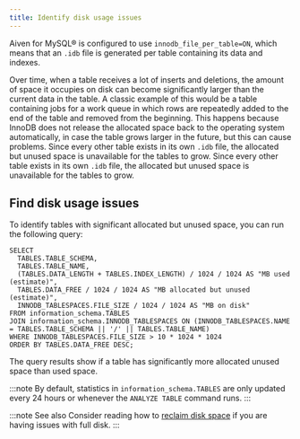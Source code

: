 ```yaml
---
title: Identify disk usage issues
---
```


Aiven for MySQL® is configured to use `innodb_file_per_table=ON`, which
means that an `.idb` file is generated per table containing its data and
indexes.

Over time, when a table receives a lot of inserts and deletions, the
amount of space it occupies on disk can become significantly larger than
the current data in the table. A classic example of this would be a
table containing jobs for a work queue in which rows are repeatedly
added to the end of the table and removed from the beginning. This
happens because InnoDB does not release the allocated space back to the
operating system automatically, in case the table grows larger in the
future, but this can cause problems. Since every other table exists in
its own `.idb` file, the allocated but unused space is unavailable for
the tables to grow. Since every other table exists in its own `.idb`
file, the allocated but unused space is unavailable for the tables to
grow.

## Find disk usage issues

To identify tables with significant allocated but unused space, you can
run the following query:

``` shell
SELECT
  TABLES.TABLE_SCHEMA,
  TABLES.TABLE_NAME,
  (TABLES.DATA_LENGTH + TABLES.INDEX_LENGTH) / 1024 / 1024 AS "MB used (estimate)",
  TABLES.DATA_FREE / 1024 / 1024 AS "MB allocated but unused (estimate)",
  INNODB_TABLESPACES.FILE_SIZE / 1024 / 1024 AS "MB on disk"
FROM information_schema.TABLES
JOIN information_schema.INNODB_TABLESPACES ON (INNODB_TABLESPACES.NAME = TABLES.TABLE_SCHEMA || '/' || TABLES.TABLE_NAME)
WHERE INNODB_TABLESPACES.FILE_SIZE > 10 * 1024 * 1024
ORDER BY TABLES.DATA_FREE DESC;
```

The query results show if a table has significantly more allocated
unused space than used space.

:::note
By default, statistics in `information_schema.TABLES` are only updated
every 24 hours or whenever the `ANALYZE TABLE` command runs.
:::

:::note See also
Consider reading how to
[reclaim disk space](/docs/products/mysql/howto/reclaim-disk-space) if you are having issues with full disk.
:::
